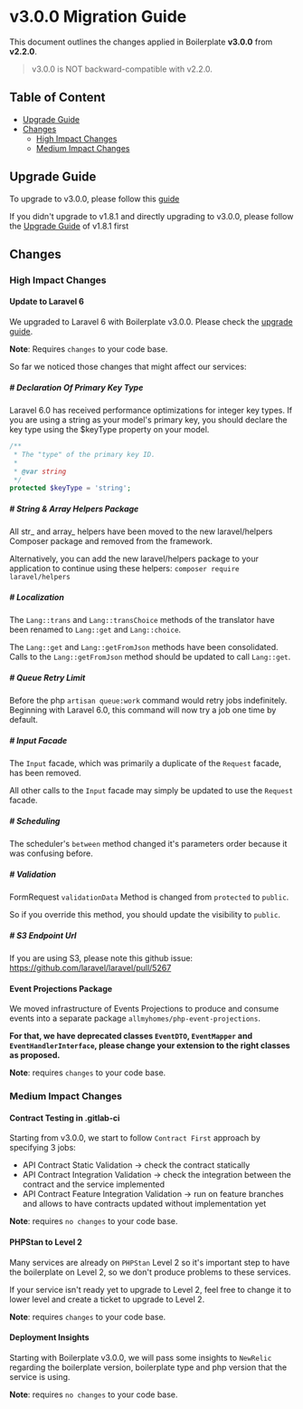 # v3.0.0 Migration Guide

This document outlines the changes applied in Boilerplate **v3.0.0** from **v2.2.0**.
> v3.0.0 is NOT backward-compatible with v2.2.0.

## Table of Content

- [Upgrade Guide](#upgrade-guide)
- [Changes](#changes)
  - [High Impact Changes](#high-impact-changes)
  - [Medium Impact Changes](#medium-impact-changes)

## Upgrade Guide

To upgrade to v3.0.0, please follow this [guide](./boilerplate-migration.md)

If you didn't upgrade to v1.8.1 and directly upgrading to v3.0.0, please follow the [Upgrade Guide](migration-guide-1.8.1.md) of v1.8.1 first

## Changes

### High Impact Changes

#### Update to Laravel 6

We upgraded to Laravel 6 with Boilerplate v3.0.0. Please check the [upgrade guide](https://laravel.com/docs/6.x/upgrade#upgrade-6.0).

**Note**: Requires `changes` to your code base.

So far we noticed those changes that might affect our services:

##### # Declaration Of Primary Key Type

Laravel 6.0 has received performance optimizations for integer key types.
If you are using a string as your model's primary key, you should declare the key type using the $keyType property on your model.

```php
/**
 * The "type" of the primary key ID.
 *
 * @var string
 */
protected $keyType = 'string';
```

##### # String & Array Helpers Package

All str_ and array_ helpers have been moved to the new laravel/helpers Composer package and removed from the framework.

Alternatively, you can add the new laravel/helpers package to your application to continue using these helpers: `composer require laravel/helpers`

##### # Localization

The `Lang::trans` and `Lang::transChoice` methods of the translator have been renamed to `Lang::get` and `Lang::choice`.

The `Lang::get` and `Lang::getFromJson` methods have been consolidated. Calls to the `Lang::getFromJson` method should be updated to call `Lang::get`.

##### # Queue Retry Limit

Before the php `artisan queue:work` command would retry jobs indefinitely. Beginning with Laravel 6.0, this command will now try a job one time by default.

##### # Input Facade

The `Input` facade, which was primarily a duplicate of the `Request` facade, has been removed.

All other calls to the `Input` facade may simply be updated to use the `Request` facade.

##### # Scheduling

The scheduler's `between` method changed it's parameters order because it was confusing before.

##### # Validation

FormRequest `validationData` Method is changed from `protected` to `public`.

So if you override this method, you should update the visibility to `public`.

##### # S3 Endpoint Url

If you are using S3, please note this github issue: <https://github.com/laravel/laravel/pull/5267>

#### Event Projections Package

We moved infrastructure of Events Projections to produce and consume events into a separate package `allmyhomes/php-event-projections`.

**For that, we have deprecated classes `EventDTO`, `EventMapper` and `EventHandlerInterface`, please change your extension to the right classes as proposed.**

**Note**: requires `changes` to your code base.

### Medium Impact Changes

#### Contract Testing in .gitlab-ci

Starting from v3.0.0, we start to follow `Contract First` approach by specifying 3 jobs:

- API Contract Static Validation -> check the contract statically
- API Contract Integration Validation -> check the integration between the contract and the service implemented
- API Contract Feature Integration Validation -> run on feature branches and allows to have contracts updated without implementation yet

**Note**: requires `no changes` to your code base.

#### PHPStan to Level 2

Many services are already on `PHPStan` Level 2 so it's important step to have the boilerplate on Level 2, so we don't produce problems to these services.

If your service isn't ready yet to upgrade to Level 2, feel free to change it to lower level and create a ticket to upgrade to Level 2.

**Note**: requires `changes` to your code base.

#### Deployment Insights

Starting with Boilerplate v3.0.0, we will pass some insights to `NewRelic` regarding the boilerplate version, boilerplate type and php version that the service is using.

**Note**: requires `no changes` to your code base.
